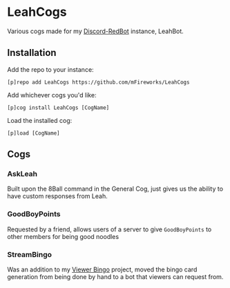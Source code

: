 # LeahCogs

Various cogs made for my [Discord-RedBot](https://github.com/Cog-Creators/Red-DiscordBot) instance, LeahBot.

## Installation

Add the repo to your instance:
```
[p]repo add LeahCogs https://github.com/mFireworks/LeahCogs
```

Add whichever cogs you'd like:
```
[p]cog install LeahCogs [CogName]
```

Load the installed cog:
```
[p]load [CogName]
```

## Cogs

### AskLeah

Built upon the 8Ball command in the General Cog, just gives us the ability to have custom responses from Leah.

### GoodBoyPoints

Requested by a friend, allows users of a server to give `GoodBoyPoints` to other members for being good noodles

### StreamBingo

Was an addition to my [Viewer Bingo](https://github.com/mFireworks/Viewer-Bingo) project, moved the bingo card generation from being done by hand to a bot that viewers can request from.
